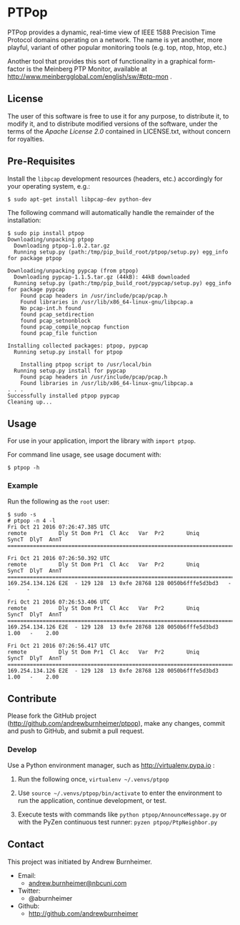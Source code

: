 # PTPop

PTPop provides a dynamic, real-time view of IEEE 1588 Precision Time
Protocol domains operating on a network. The name is yet another, more
playful, variant of other popular monitoring tools (e.g. top, ntop, htop,
etc.)

Another tool that provides this sort of functionality in a graphical
form-factor is the Meinberg PTP Monitor, available at
http://www.meinbergglobal.com/english/sw/#ptp-mon .


## License

The user of this software is free to use it for any purpose, to
distribute it, to modify it, and to distribute modified versions of the
software, under the terms of the *Apache License 2.0* contained in
LICENSE.txt, without concern for royalties.


## Pre-Requisites

Install the `libpcap` development resources (headers, etc.) accordingly
for your operating system, e.g.:

```
$ sudo apt-get install libpcap-dev python-dev
```

The following command will automatically handle the remainder of the
installation:

```
$ sudo pip install ptpop
Downloading/unpacking ptpop
  Downloading ptpop-1.0.2.tar.gz
  Running setup.py (path:/tmp/pip_build_root/ptpop/setup.py) egg_info for package ptpop

Downloading/unpacking pypcap (from ptpop)
  Downloading pypcap-1.1.5.tar.gz (44kB): 44kB downloaded
  Running setup.py (path:/tmp/pip_build_root/pypcap/setup.py) egg_info for package pypcap
    Found pcap headers in /usr/include/pcap/pcap.h
    Found libraries in /usr/lib/x86_64-linux-gnu/libpcap.a
    No pcap-int.h found
    found pcap_setdirection
    found pcap_setnonblock
    found pcap_compile_nopcap function
    found pcap_file function

Installing collected packages: ptpop, pypcap
  Running setup.py install for ptpop

    Installing ptpop script to /usr/local/bin
  Running setup.py install for pypcap
    Found pcap headers in /usr/include/pcap/pcap.h
    Found libraries in /usr/lib/x86_64-linux-gnu/libpcap.a
. . .
Successfully installed ptpop pypcap
Cleaning up...
```


## Usage

For use in your application, import the library with `import ptpop`.

For command line usage, see usage document with:

```
$ ptpop -h
```

### Example

Run the following as the `root` user:

```
$ sudo -s
# ptpop -n 4 -l
Fri Oct 21 2016 07:26:47.385 UTC
remote          Dly St Dom Pr1  Cl Acc   Var  Pr2       Uniq       SyncT  DlyT  AnnT
====================================================================================

Fri Oct 21 2016 07:26:50.392 UTC
remote          Dly St Dom Pr1  Cl Acc   Var  Pr2       Uniq       SyncT  DlyT  AnnT
====================================================================================
169.254.134.126 E2E  - 129 128  13 0xfe 28768 128 0050b6fffe5d3bd3   -     -     -

Fri Oct 21 2016 07:26:53.406 UTC
remote          Dly St Dom Pr1  Cl Acc   Var  Pr2       Uniq       SyncT  DlyT  AnnT
====================================================================================
169.254.134.126 E2E  - 129 128  13 0xfe 28768 128 0050b6fffe5d3bd3  1.00   -    2.00

Fri Oct 21 2016 07:26:56.417 UTC
remote          Dly St Dom Pr1  Cl Acc   Var  Pr2       Uniq       SyncT  DlyT  AnnT
====================================================================================
169.254.134.126 E2E  - 129 128  13 0xfe 28768 128 0050b6fffe5d3bd3  1.00   -    2.00
```


## Contribute

Please fork the GitHub project (http://github.com/andrewburnheimer/ptpop),
make any changes, commit and push to GitHub, and submit a pull request.


### Develop

Use a Python environment manager, such as http://virtualenv.pypa.io :

1. Run the following once, `virtualenv ~/.venvs/ptpop`

2. Use `source ~/.venvs/ptpop/bin/activate` to enter the environment to
run the application, continue development, or test.

3. Execute tests with commands like `python ptpop/AnnounceMessage.py` or
with the PyZen continuous test runner: `pyzen ptpop/PtpNeighbor.py`


## Contact

This project was initiated by Andrew Burnheimer.

* Email:
  * andrew.burnheimer@nbcuni.com
* Twitter:
  * @aburnheimer
* Github:
  * http://github.com/andrewburnheimer
